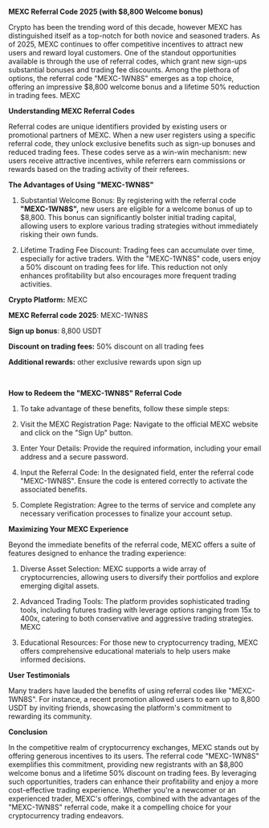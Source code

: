**MEXC Referral Code 2025 (with $8,800 Welcome bonus)**

Crypto has been the trending word of this decade, however MEXC has distinguished itself as a top-notch for both novice and seasoned traders. As of 2025, MEXC continues to offer competitive incentives to attract new users and reward loyal customers. One of the standout opportunities available is through the use of referral codes, which grant new sign-ups substantial bonuses and trading fee discounts. Among the plethora of options, the referral code "MEXC-1WN8S" emerges as a top choice, offering an impressive $8,800 welcome bonus and a lifetime 50% reduction in trading fees.​
MEXC


**Understanding MEXC Referral Codes**

Referral codes are unique identifiers provided by existing users or promotional partners of MEXC. When a new user registers using a specific referral code, they unlock exclusive benefits such as sign-up bonuses and reduced trading fees. These codes serve as a win-win mechanism: new users receive attractive incentives, while referrers earn commissions or rewards based on the trading activity of their referees.​

**The Advantages of Using** **"MEXC-1WN8S"**

1. Substantial Welcome Bonus: By registering with the referral code **"MEXC-1WN8S",** new users are eligible for a welcome bonus of up to $8,800. This bonus can significantly bolster initial trading capital, allowing users to explore various trading strategies without immediately risking their own funds.​

2. Lifetime Trading Fee Discount: Trading fees can accumulate over time, especially for active traders. With the "MEXC-1WN8S" code, users enjoy a 50% discount on trading fees for life. This reduction not only enhances profitability but also encourages more frequent trading activities.​

**Crypto Platform:** MEXC

**MEXC Referral code 2025**: MEXC-1WN8S

**Sign up bonus**: 8,800 USDT

**Discount on trading fees:** 50% discount on all trading fees

**Additional rewards:** other exclusive rewards upon sign up


<br>


**How to Redeem the "MEXC-1WN8S" Referral Code**

1. To take advantage of these benefits, follow these simple steps:

2. Visit the MEXC Registration Page: Navigate to the official MEXC website and click on the "Sign Up" button.​

3. Enter Your Details: Provide the required information, including your email address and a secure password.​

4. Input the Referral Code: In the designated field, enter the referral code "MEXC-1WN8S". Ensure the code is entered correctly to activate the associated benefits.​

5. Complete Registration: Agree to the terms of service and complete any necessary verification processes to finalize your account setup.​

**Maximizing Your MEXC Experience**

Beyond the immediate benefits of the referral code, MEXC offers a suite of features designed to enhance the trading experience:

1. Diverse Asset Selection: MEXC supports a wide array of cryptocurrencies, allowing users to diversify their portfolios and explore emerging digital assets.​

2. Advanced Trading Tools: The platform provides sophisticated trading tools, including futures trading with leverage options ranging from 15x to 400x, catering to both conservative and aggressive trading strategies. ​
MEXC

3. Educational Resources: For those new to cryptocurrency trading, MEXC offers comprehensive educational materials to help users make informed decisions.​

**User Testimonials**

Many traders have lauded the benefits of using referral codes like "MEXC-1WN8S". For instance, a recent promotion allowed users to earn up to 8,800 USDT by inviting friends, showcasing the platform's commitment to rewarding its community. ​


**Conclusion**

In the competitive realm of cryptocurrency exchanges, MEXC stands out by offering generous incentives to its users. The referral code "MEXC-1WN8S" exemplifies this commitment, providing new registrants with an $8,800 welcome bonus and a lifetime 50% discount on trading fees. By leveraging such opportunities, traders can enhance their profitability and enjoy a more cost-effective trading experience. Whether you're a newcomer or an experienced trader, MEXC's offerings, combined with the advantages of the "MEXC-1WN8S" referral code, make it a compelling choice for your cryptocurrency trading endeavors.
